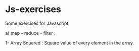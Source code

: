 # Js-exercises
Some exercises for Javascript

a) map - reduce - filter :

  1- Array Squared : Square value of every element in the array.
  
